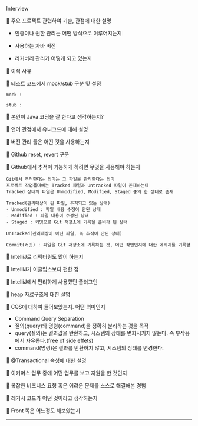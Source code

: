 Interview

🚩 주요 프로젝트 관련하여 기술, 관점에 대한 설명

- 인증이나 권한 관리는 어떤 방식으로 이루어지는지

- 사용하는 자바 버전

- 리커버리 관리가 어떻게 되고 있는지

🚩 이직 사유

🚩 테스트 코드에서 mock/stub 구분 및 설정

```text
mock : 

stub : 
```

🚩 본인이 Java 코딩을 잘 한다고 생각하는지?

🚩 언어 관점에서 유니코드에 대해 설명

🚩 버전 관리 툴은 어떤 것을 사용하는지

🚩 Github reset, revert 구분

🚩 Github에서 추적이 가능하게 하려면 무엇을 사용해야 하는지

```text
Git에서 추적한다는 의미는 그 파일을 관리한다는 의미
프로젝트 작업폴더에는 Tracked 파일과 Untracked 파일이 존재하는데
Tracked 상태의 파일은 Unmodified, Modified, Staged 중의 한 상태로 존재

Tracked(관리대상이 된 파일, 추적되고 있는 상태)
- Unmodified : 파일 내용 수정이 안된 상태
- Modified : 파일 내용이 수정된 상태
- Staged : 커밋으로 Git 저장소에 기록될 준비가 된 상태

UnTracked(관리대상이 아닌 파일, 즉 추적이 안된 상태)

Commit(커밋) : 파일을 Git 저장소에 기록하는 것, 어떤 작업인지에 대한 메시지를 기록함
```

🚩 IntelliJ로 리펙터링도 많이 하는지

🚩 IntelliJ가 이클립스보다 편한 점

🚩 IntelliJ에서 편리하게 사용했던 플러그인

🚩 heap 자료구조에 대한 설명

🚩 CQS에 대하여 들어보았는지. 어떤 의미인지

- Command Query Separation
- 질의(query)와 명령(command)을 정확히 분리하는 것을 목적
- query(질의)는 결과값을 반환하고, 시스템의 상태를 변화시키지 않는다. 즉 부작용에서 자유롭다.(free of side effets)
- command(명령)은 결과를 반환하지 않고, 시스템의 상태를 변경한다.

🚩 @Transactional 속성에 대한 설명

🚩 이커머스 업무 중에 어떤 업무를 보고 지원을 한 것인지

🚩 복잡한 비즈니스 요청 혹은 어려운 문제를 스스로 해결해본 경험

🚩 레거시 코드가 어떤 것이라고 생각하는지

🚩 Front 쪽은 어느정도 해보았는지

---
